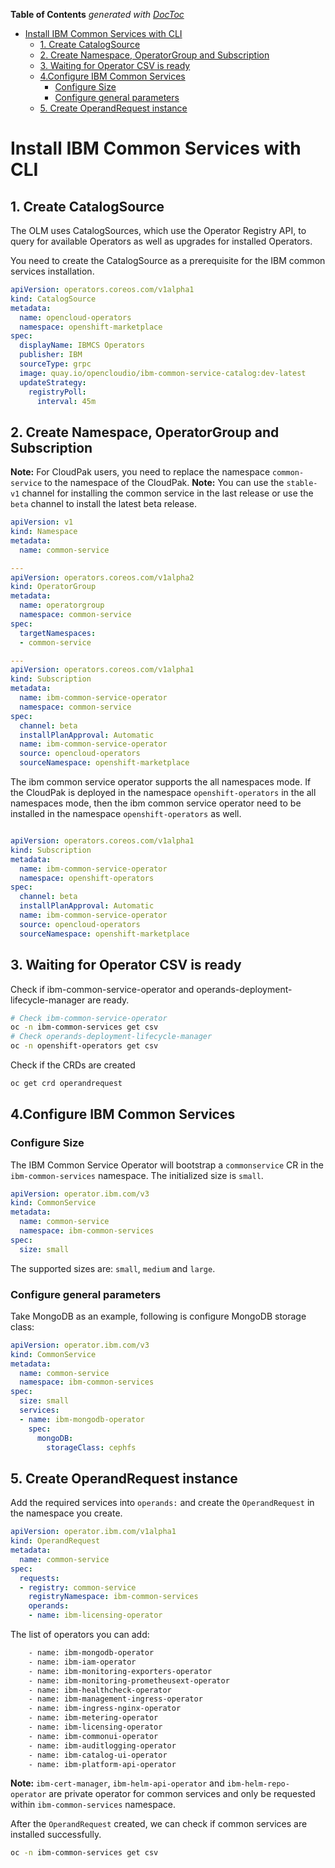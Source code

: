 <!-- START doctoc generated TOC please keep comment here to allow auto update -->
<!-- DON'T EDIT THIS SECTION, INSTEAD RE-RUN doctoc TO UPDATE -->
**Table of Contents**  *generated with [DocToc](https://github.com/thlorenz/doctoc)*

- [Install IBM Common Services with CLI](#install-ibm-common-services-with-cli)
  - [1. Create CatalogSource](#1-create-catalogsource)
  - [2. Create Namespace, OperatorGroup and Subscription](#2-create-namespace-operatorgroup-and-subscription)
  - [3. Waiting for Operator CSV is ready](#3-waiting-for-operator-csv-is-ready)
  - [4.Configure IBM Common Services](#4configure-ibm-common-services)
    - [Configure Size](#configure-size)
    - [Configure general parameters](#configure-general-parameters)
  - [5. Create OperandRequest instance](#5-create-operandrequest-instance)

<!-- END doctoc generated TOC please keep comment here to allow auto update -->

# Install IBM Common Services with CLI

## 1. Create CatalogSource

The OLM uses CatalogSources, which use the Operator Registry API, to query for available Operators as well as upgrades for installed Operators.

You need to create the CatalogSource as a prerequisite for the IBM common services installation.

```yaml
apiVersion: operators.coreos.com/v1alpha1
kind: CatalogSource
metadata:
  name: opencloud-operators
  namespace: openshift-marketplace
spec:
  displayName: IBMCS Operators
  publisher: IBM
  sourceType: grpc
  image: quay.io/opencloudio/ibm-common-service-catalog:dev-latest
  updateStrategy:
    registryPoll:
      interval: 45m
```

## 2. Create Namespace, OperatorGroup and Subscription

**Note:** For CloudPak users, you need to replace the namespace `common-service` to the namespace of the CloudPak.
**Note:** You can use the `stable-v1` channel for installing the common service in the last release or use the `beta` channel to install the latest beta release.

```yaml
apiVersion: v1
kind: Namespace
metadata:
  name: common-service

---
apiVersion: operators.coreos.com/v1alpha2
kind: OperatorGroup
metadata:
  name: operatorgroup
  namespace: common-service
spec:
  targetNamespaces:
  - common-service

---
apiVersion: operators.coreos.com/v1alpha1
kind: Subscription
metadata:
  name: ibm-common-service-operator
  namespace: common-service
spec:
  channel: beta
  installPlanApproval: Automatic
  name: ibm-common-service-operator
  source: opencloud-operators
  sourceNamespace: openshift-marketplace
```

The ibm common service operator supports the all namespaces mode. If the CloudPak is deployed in the namespace `openshift-operators` in the all namespaces mode, then the ibm common service operator need to be installed in the namespace `openshift-operators` as well.

```yaml

apiVersion: operators.coreos.com/v1alpha1
kind: Subscription
metadata:
  name: ibm-common-service-operator
  namespace: openshift-operators
spec:
  channel: beta
  installPlanApproval: Automatic
  name: ibm-common-service-operator
  source: opencloud-operators
  sourceNamespace: openshift-marketplace
```

## 3. Waiting for Operator CSV is ready

Check if ibm-common-service-operator and operands-deployment-lifecycle-manager are ready.

```bash
# Check ibm-common-service-operator
oc -n ibm-common-services get csv
# Check operands-deployment-lifecycle-manager
oc -n openshift-operators get csv
```

Check if the CRDs are created

```bash
oc get crd operandrequest
```

## 4.Configure IBM Common Services

### Configure Size

The IBM Common Service Operator will bootstrap a `commonservice` CR in the `ibm-common-services` namespace. The initialized size is `small`.

```yaml
apiVersion: operator.ibm.com/v3
kind: CommonService
metadata:
  name: common-service
  namespace: ibm-common-services
spec:
  size: small
```

The supported sizes are: `small`, `medium` and `large`.

### Configure general parameters

Take MongoDB as an example, following is configure MongoDB storage class:

```yaml
apiVersion: operator.ibm.com/v3
kind: CommonService
metadata:
  name: common-service
  namespace: ibm-common-services
spec:
  size: small
  services:
  - name: ibm-mongodb-operator
    spec:
      mongoDB:
        storageClass: cephfs
```

## 5. Create OperandRequest instance

Add the required services into `operands:` and create the `OperandRequest` in the namespace you create.

```yaml
apiVersion: operator.ibm.com/v1alpha1
kind: OperandRequest
metadata:
  name: common-service
spec:
  requests:
  - registry: common-service
    registryNamespace: ibm-common-services
    operands:
    - name: ibm-licensing-operator
```

The list of operators you can add:

```bash
    - name: ibm-mongodb-operator
    - name: ibm-iam-operator
    - name: ibm-monitoring-exporters-operator
    - name: ibm-monitoring-prometheusext-operator
    - name: ibm-healthcheck-operator
    - name: ibm-management-ingress-operator
    - name: ibm-ingress-nginx-operator
    - name: ibm-metering-operator
    - name: ibm-licensing-operator
    - name: ibm-commonui-operator
    - name: ibm-auditlogging-operator
    - name: ibm-catalog-ui-operator
    - name: ibm-platform-api-operator
```

**Note:** `ibm-cert-manager`, `ibm-helm-api-operator` and `ibm-helm-repo-operator` are private operator for common services and only be requested within `ibm-common-services` namespace.

After the `OperandRequest` created, we can check if common services are installed successfully.

```bash
oc -n ibm-common-services get csv
```

